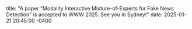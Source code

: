 title: "A paper "Modality Interactive Mixture-of-Experts for Fake News Detection" is accepted to WWW 2025. See you in Sydney!"
date: 2025-01-21 20:45:00 -0400
